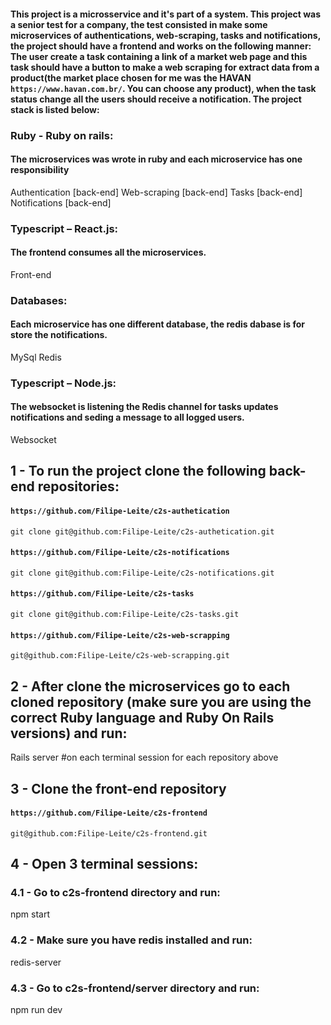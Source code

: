 #### This project is a microsservice and it's part of a system. This project was a senior test for a company, the test consisted in make some microservices of authentications, web-scraping, tasks and notifications, the project should have a frontend and works on the following manner: The user create a task containing a link of a market web page and this task should have a button to make a web scraping for extract data from a product(the market place chosen for me was the HAVAN `https://www.havan.com.br/`. You can choose any product), when the task status change all the users should receive a notification. The project stack is listed below:

### Ruby - Ruby on rails:
#### The microservices was wrote in ruby and each microservice has one responsibility

Authentication [back-end]
Web-scraping [back-end]
Tasks [back-end]
Notifications [back-end]

### Typescript – React.js:
#### The frontend consumes all the microservices.

Front-end

### Databases:
#### Each microservice has one different database, the redis dabase is for store the notifications.

MySql
Redis

### Typescript – Node.js:
#### The websocket is listening the Redis channel for tasks updates notifications and seding a message to all logged users.

Websocket

## 1 - To run the project clone the following back-end repositories:

#### `https://github.com/Filipe-Leite/c2s-authetication`

`git clone git@github.com:Filipe-Leite/c2s-authetication.git`

#### `https://github.com/Filipe-Leite/c2s-notifications`

`git clone git@github.com:Filipe-Leite/c2s-notifications.git`

#### `https://github.com/Filipe-Leite/c2s-tasks`

`git clone git@github.com:Filipe-Leite/c2s-tasks.git`

#### `https://github.com/Filipe-Leite/c2s-web-scrapping`

`git@github.com:Filipe-Leite/c2s-web-scrapping.git`

## 2 - After clone the microservices go to each cloned repository (make sure you are using the correct Ruby language and Ruby On Rails versions) and run:

Rails server #on each terminal session for each repository above

## 3 - Clone the front-end repository

#### `https://github.com/Filipe-Leite/c2s-frontend`

`git@github.com:Filipe-Leite/c2s-frontend.git`

## 4 - Open 3 terminal sessions:

### 4.1 - Go to c2s-frontend directory and run:

npm start

### 4.2 - Make sure you have redis installed and run:

redis-server

### 4.3 - Go to c2s-frontend/server directory and run:

npm run dev
